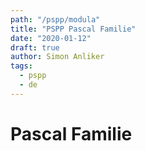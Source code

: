 ```yaml
---
path: "/pspp/modula"
title: "PSPP Pascal Familie"
date: "2020-01-12"
draft: true
author: Simon Anliker
tags:
  - pspp
  - de
---
```


<!-- Modula -->

# Pascal Familie



